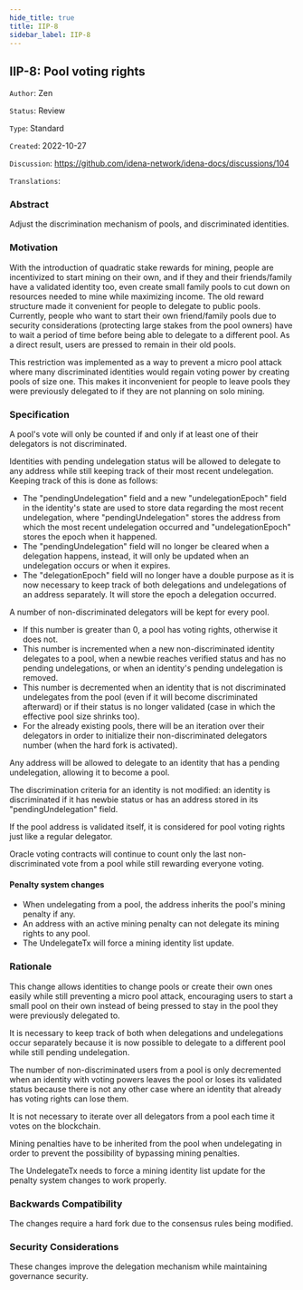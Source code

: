 ```yaml
---
hide_title: true
title: IIP-8
sidebar_label: IIP-8
---
```


## IIP-8: Pool voting rights

`Author`: Zen

`Status`: Review

`Type`: Standard

`Created`: 2022-10-27

`Discussion`: https://github.com/idena-network/idena-docs/discussions/104

`Translations`: 

### Abstract

Adjust the discrimination mechanism of pools, and discriminated identities.

### Motivation

With the introduction of quadratic stake rewards for mining, people are incentivized to start mining on their own, and if they and their friends/family have a validated identity too, even create small family pools to cut down on resources needed to mine while maximizing income.
The old reward structure made it convenient for people to delegate to public pools. Currently, people who want to start their own friend/family pools due to security considerations (protecting large stakes from the pool owners) have to wait a period of time before being able to delegate to a different pool. As a direct result, users are pressed to remain in their old pools.

This restriction was implemented as a way to prevent a micro pool attack where many discriminated identities would regain voting power by creating pools of size one.
This makes it inconvenient for people to leave pools they were previously delegated to if they are not planning on solo mining.

### Specification

A pool's vote will only be counted if and only if at least one of their delegators is not discriminated.

Identities with pending undelegation status will be allowed to delegate to any address while still keeping track of their most recent undelegation.   
Keeping track of this is done as follows:
- The "pendingUndelegation" field and a new "undelegationEpoch" field in the identity's state are used to store data regarding the most recent undelegation, where "pendingUndelegation" stores the address from which the most recent undelegation occurred and "undelegationEpoch" stores the epoch when it happened. 
- The "pendingUndelegation" field will no longer be cleared when a delegation happens, instead, it will only be updated when an undelegation occurs or when it expires. 
- The "delegationEpoch" field will no longer have a double purpose as it is now necessary to keep track of both delegations and undelegations of an address separately. It will store the epoch a delegation occurred.

A number of non-discriminated delegators will be kept for every pool.
- If this number is greater than 0, a pool has voting rights, otherwise it does not.  
- This number is incremented when a new non-discriminated identity delegates to a pool, when a newbie reaches verified status and has no pending undelegations, or when an identity's pending undelegation is removed.
- This number is decremented when an identity that is not discriminated undelegates from the pool (even if it will become discriminated afterward) or if their status is no longer validated (case in which the effective pool size shrinks too).
- For the already existing pools, there will be an iteration over their delegators in order to initialize their non-discriminated delegators number (when the hard fork is activated).

Any address will be allowed to delegate to an identity that has a pending undelegation, allowing it to become a pool.

The discrimination criteria for an identity is not modified: an identity is discriminated if it has newbie status or has an address stored in its "pendingUndelegation" field.

If the pool address is validated itself, it is considered for pool voting rights just like a regular delegator.

Oracle voting contracts will continue to count only the last non-discriminated vote from a pool while still rewarding everyone voting.

#### Penalty system changes

- When undelegating from a pool, the address inherits the pool's mining penalty if any.    
- An address with an active mining penalty can not delegate its mining rights to any pool.     
- The UndelegateTx will force a mining identity list update.

### Rationale

This change allows identities to change pools or create their own ones easily while still preventing a micro pool attack, encouraging users to start a small pool on their own instead of being pressed to stay in the pool they were previously delegated to.

It is necessary to keep track of both when delegations and undelegations occur separately because it is now possible to delegate to a different pool while still pending undelegation.

The number of non-discriminated users from a pool is only decremented when an identity with voting powers leaves the pool or loses its validated status because there is not any other case where an identity that already has voting rights can lose them.

It is not necessary to iterate over all delegators from a pool each time it votes on the blockchain.

Mining penalties have to be inherited from the pool when undelegating in order to prevent the possibility of bypassing mining penalties.

The UndelegateTx needs to force a mining identity list update for the penalty system changes to work properly.

### Backwards Compatibility

The changes require a hard fork due to the consensus rules being modified.

### Security Considerations

These changes improve the delegation mechanism while maintaining governance security.
